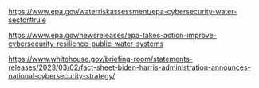 https://www.epa.gov/waterriskassessment/epa-cybersecurity-water-sector#rule

https://www.epa.gov/newsreleases/epa-takes-action-improve-cybersecurity-resilience-public-water-systems

https://www.whitehouse.gov/briefing-room/statements-releases/2023/03/02/fact-sheet-biden-harris-administration-announces-national-cybersecurity-strategy/
